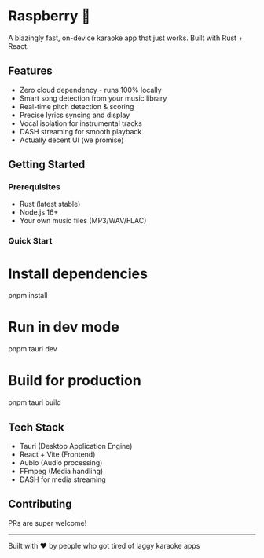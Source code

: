 # Raspberry 🎤

A blazingly fast, on-device karaoke app that just works. Built with Rust + React.

## Features

- Zero cloud dependency - runs 100% locally
- Smart song detection from your music library
- Real-time pitch detection & scoring
- Precise lyrics syncing and display
- Vocal isolation for instrumental tracks
- DASH streaming for smooth playback
- Actually decent UI (we promise)

## Getting Started

### Prerequisites
- Rust (latest stable)
- Node.js 16+
- Your own music files (MP3/WAV/FLAC)

### Quick Start

# Install dependencies
pnpm install

# Run in dev mode
pnpm tauri dev

# Build for production
pnpm tauri build

## Tech Stack

- Tauri (Desktop Application Engine)
- React + Vite (Frontend)
- Aubio (Audio processing)
- FFmpeg (Media handling)
- DASH for media streaming

## Contributing

PRs are super welcome!

---
Built with ❤️ by people who got tired of laggy karaoke apps
